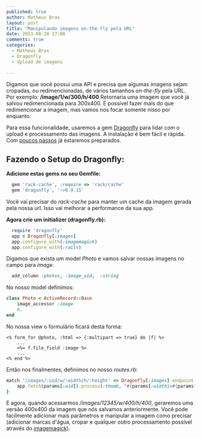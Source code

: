 ```yaml
---
published: true
author: Matheus Bras
layout: post
title: "Manipulando imagens on-the-fly pela URL"
date: 2013-08-28 17:00
comments: true
categories:
  - Matheus Bras
  - Dragonfly
  - Upload de imagens
  
---
```


Digamos que você possui uma API e precisa que algumas imagens sejam cropadas, ou redimencionadas, de vários tamanhos *on-the-fly* pela URL. Por exemplo: **/image/1/w/300/h/400** Retornaria uma imagem que você já salvou redimencionada para 300x400. É possível fazer mais do que redimencionar a imagem, mas vamos nos focar somente nisso por enquanto.

<!--more-->

Para essa funcionalidade, usaremos a gem [Dragonfly][1] para lidar com o upload e processamento das imagens. A instalação é bem fácil e rápida. Com [poucos passos][2] já estaremos preparados.

## Fazendo o Setup do Dragonfly:

**Adicione estas gems no seu Gemfile:**

```ruby
  gem 'rack-cache', :require => 'rack/cache'
  gem 'dragonfly', '~>0.9.15'
```

Você vai precisar do *rack-cache* para manter um cache da imagem gerada pela nossa url. Isso vai melhorar a performance da sua app.

**Agora crie um initializer (dragonfly.rb):**

```ruby
  require 'dragonfly'
  app = Dragonfly[:images]
  app.configure_with(:imagemagick)
  app.configure_with(:rails)
```

Digamos que exista um model *Photo* e vamos salvar nossas imagens no campo para *image*.

```ruby
  add_column :photos, :image_uid,  :string
```

No nosso model definimos:

```ruby
class Photo < ActiveRecord::Base
    image_accessor :image
    #…
end
```

No nossa view o formulário ficará desta forma:

```erb
<% form_for @photo, :html => {:multipart => true} do |f| %>
    ...
    <%= f.file_field :image %>
    ...
<% end %>
```

Então nos finalmentes, definimos no nosso *routes.rb*:

```ruby
match '/images/:uid/w/:width/h/:height' => Dragonfly[:images].endpoint { |params, app|
    app.fetch(params[:uid]).process(:thumb, "#{params[:width}x#{params[:height}")
}
```

E agora, quando acessarmos */images/12345/w/400/h/400*, geraremos uma versão 400x400 da imagem que nós salvamos anteriormente. Você pode facilmente adicionar mais parâmetros e manipular a imagem como precisar (adicionar marcas d'água, cropar e qualquer outro processamento possível através do [imagemagick][3]).

[1]: https://github.com/markevans/dragonfly
[2]: https://github.com/markevans/dragonfly#for-the-lazy-rails-user
[3]: http://www.imagemagick.org/script/index.php

